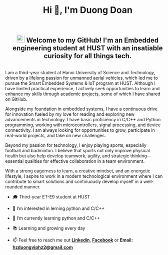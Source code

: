 <div id="user-content-toc">
  <ul align="center">
    <summary><h1 style="display: inline-block">Hi 👋, I'm Duong Doan</h1></summary>
  </ul>
</div>
<div id="user-content-toc">
  <ul align="center">
    <summary><h2 style="display: inline-block"><img src="https://media2.giphy.com/media/QssGEmpkyEOhBCb7e1/giphy.gif?cid=ecf05e47a0n3gi1bfqntqmob8g9aid1oyj2wr3ds3mg700bl&rid=giphy.gif" width ="25"> Welcome to my GitHub! I'm an Embedded engineering student at HUST with an insatiable curiosity for all things tech.</h2></summary>
  </ul>
</div>
  I am a third-year student at Hanoi University of Science and Technology, driven by a lifelong passion for unmanned aerial vehicles, which led me to pursue the Smart Embedded Systems & IoT program at HUST. Although I have limited practical experience, I actively seek opportunities to learn and enhance my skills through academic projects, some of which I have shared on GitHub.

Alongside my foundation in embedded systems, I have a continuous drive for innovation fueled by my love for reading and exploring new advancements in technology. I have basic proficiency in C/C++ and Python programming, working with microcontrollers, signal processing, and device connectivity. I am always looking for opportunities to grow, participate in real-world projects, and take on new challenges.

Beyond my passion for technology, I enjoy playing sports, especially football and badminton. I believe that sports not only improve physical health but also help develop teamwork, agility, and strategic thinking—essential qualities for effective collaboration in a team environment.

With a strong eagerness to learn, a creative mindset, and an energetic lifestyle, I aspire to work in a modern technological environment where I can contribute to smart solutions and continuously develop myself in a well-rounded manner.
- 🎓 Third-year ET-E9 student at HUST
  
- 👀 I’m interested in lerning python and C/C++
  
- 🌱 I’m currently learning python and C/C++
  
- 📚 Learning and growing every day

- 📫 Feel free to reach me out **[Linkedin]([https://www.linkedin.com/in/onkarmendhapurkar/](https://www.linkedin.com/in/duongdoan24/))**, **[Facebook]([https://www.facebook.com/dz2oo4])** or **Email: hzduongviphz2@gmail.com**

<!---
duongdoandanghoc/duongdoandanghoc is a ✨ special ✨ repository because its `README.md` (this file) appears on your GitHub profile.
You can click the Preview link to take a look at your changes.
--->
